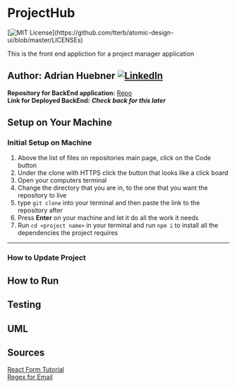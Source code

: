 # ProjectHub

[![MIT License](https://img.shields.io/apm/l/atomic-design-ui.svg?)](https://github.com/tterb/atomic-design-ui/blob/master/LICENSEs)

This is the front end appliction for a project manager application

## **Author:** Adrian Huebner [![LinkedIn](https://img.shields.io/badge/LinkedIn-0077B5?style=for-the-badge&logo=linkedin&logoColor=white)](https://www.linkedin.com/in/adrianhuebner/)

**Repository for BackEnd application:** [Repo](https://github.com/adrianhuebner/ProjectManagmentBackEnd)  
**Link for Deployed BackEnd:** ***Check back for this later***

## Setup on Your Machine

### Initial Setup on Machine

1. Above the list of files on repositories main page, click on the Code button
2. Under the clone with HTTPS click the button that looks like a click board
3. Open your computers terminal
4. Change the directory that you are in, to the one that you want the repository to live
5. type `git clone` into your terminal and then paste the link to the repository after
6. Press **Enter** on your machine and let it do all the work it needs
7. Run `cd <project name>` in your terminal and run `npm i` to install all the dependencies the project requires

---

### How to Update Project

## How to Run

## Testing

## UML

## Sources

[React Form Tutorial](https://www.youtube.com/watch?v=KGFG-yQD7Dw&t=1029s)  
[Regex for Email](https://regexlib.com/Search.aspx?k=email&AspxAutoDetectCookieSupport=1)